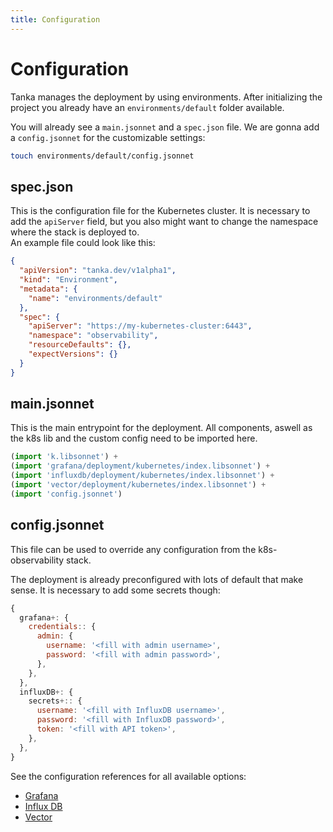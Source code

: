 ```yaml
---
title: Configuration
---
```


# Configuration

Tanka manages the deployment by using environments.
After initializing the project you already have an `environments/default` folder available.

You will already see a `main.jsonnet` and a `spec.json` file.
We are gonna add a `config.jsonnet` for the customizable settings:

```sh
touch environments/default/config.jsonnet
```

## spec.json

This is the configuration file for the Kubernetes cluster. It is necessary to add the `apiServer` field,
but you also might want to change the namespace where the stack is deployed to. \
An example file could look like this:

```json
{
  "apiVersion": "tanka.dev/v1alpha1",
  "kind": "Environment",
  "metadata": {
    "name": "environments/default"
  },
  "spec": {
    "apiServer": "https://my-kubernetes-cluster:6443",
    "namespace": "observability",
    "resourceDefaults": {},
    "expectVersions": {}
  }
}
```

## main.jsonnet

This is the main entrypoint for the deployment.
All components, aswell as the k8s lib and the custom config need to be imported here.

```js
(import 'k.libsonnet') +
(import 'grafana/deployment/kubernetes/index.libsonnet') +
(import 'influxdb/deployment/kubernetes/index.libsonnet') +
(import 'vector/deployment/kubernetes/index.libsonnet') +
(import 'config.jsonnet')
```

## config.jsonnet

This file can be used to override any configuration from the k8s-observability stack.

The deployment is already preconfigured with lots of default that make sense. It is necessary to add some secrets though:

```js
{
  grafana+: {
    credentials:: {
      admin: {
        username: '<fill with admin username>',
        password: '<fill with admin password>',
      },
    },
  },
  influxDB+: {
    secrets+:: {
      username: '<fill with InfluxDB username>',
      password: '<fill with InfluxDB password>',
      token: '<fill with API token>',
    },
  },
}
```

See the configuration references for all available options:

* [Grafana](/configuration-reference/grafana)
* [Influx DB](/configuration-reference/influx-db)
* [Vector](/configuration-reference/vector)
